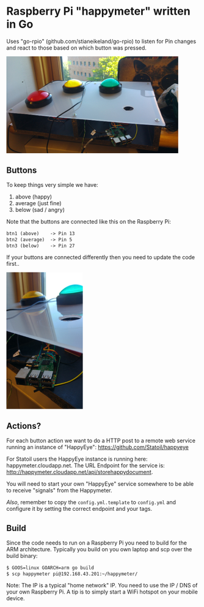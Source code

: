 # Raspberry Pi "happymeter" written in Go

Uses "go-rpio" (github.com/stianeikeland/go-rpio) to listen for Pin changes and 
react to those based on which button was pressed.

<img src="imgs/img3.jpg" width="450px">

## Buttons

To keep things very simple we have:
1. above (happy)
2. average (just fine)
3. below (sad / angry)

Note that the buttons are connected like this on the Raspberry Pi:
```
btn1 (above)    -> Pin 13
btn2 (average)  -> Pin 5
btn3 (below)    -> Pin 27
```

If your buttons are connected differently then you need to update the code first..

<img src="imgs/img2.jpg" width="200px">

## Actions?

For each button action we want to do a HTTP post to a remote web service running an instance of "HappyEye": https://github.com/Statoil/happyeye

For Statoil users the HappyEye instance is running here: happymeter.cloudapp.net. The URL Endpoint for the service is: http://happymeter.cloudapp.net/api/storehappydocument.

You will need to start your own "HappyEye" service somewhere to be able to receive "signals" from the Happymeter.


*Also*, remember to copy the `config.yml.template` to `config.yml` and configure it by setting the correct endpoint and your tags.

## Build

Since the code needs to run on a Raspberry Pi you need to build for the ARM architecture. Typically you build on you own laptop and scp over the build binary:
```
$ GOOS=linux GOARCH=arm go build 
$ scp happymeter pi@192.168.43.201:~/happymeter/
```

Note: The IP is a typical "home network" IP. You need to use the IP / DNS of your own Raspberry Pi. A tip is to simply start a WiFi hotspot on your mobile device.

